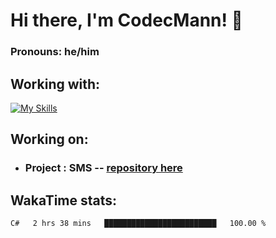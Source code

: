 # Hi there, I'm CodecMann! 👋

### Pronouns: he/him


## Working with:
[![My Skills](https://skillicons.dev/icons?i=kotlin,nodejs,django,python,bots&theme=dark)](https://skillicons.dev)


## Working on:
- ### Project : SMS -- [repository here](https://github.com/NikeStyleProject/project-sms)

## WakaTime stats:

<!--START_SECTION:waka-->

```txt
C#   2 hrs 38 mins   █████████████████████████   100.00 %
```

<!--END_SECTION:waka-->
